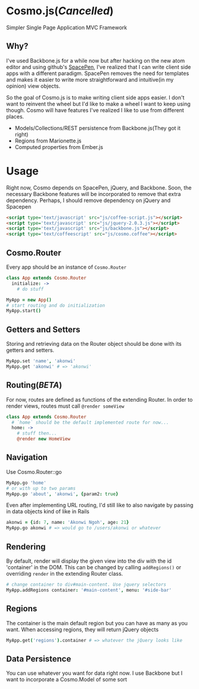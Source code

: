 Cosmo.js(_Cancelled_)
=====

Simpler Single Page Application MVC Framework

## Why?
I've used Backbone.js for a while now but after hacking on the new atom editor and using github's [SpacePen](http://github.com/atom/space-pen), I've realized that I can write client side apps with a different paradigm. SpacePen removes the need for templates and makes it easier to write more straightforward and intuitive(in my opinion) view objects.

So the goal of Cosmo.js is to make writing client side apps easier. I don't want to reinvent the wheel but I'd like to make a wheel I want to keep using though. Cosmo will have features I've realized I like to use from different places.

  * Models/Collections/REST persistence from Backbone.js(They got it right)
  * Regions from Marionette.js
  * Computed properties from Ember.js

Usage
=====

Right now, Cosmo depends on SpacePen, jQuery, and Backbone. Soon, the necessary Backbone features will be incorporated to remove that extra dependency. Perhaps, I should remove dependency on jQuery and Spacepen

``` html
<script type='text/javascript' src="js/coffee-script.js"></script>
<script type='text/javascript' src="js/jquery-2.0.3.js"></script>
<script type='text/javascript' src="js/backbone.js"></script>
<script type='text/coffeescript' src="js/cosmo.coffee"></script>

```

## Cosmo.Router
Every app should be an instance of `Cosmo.Router`

``` coffeescript
class App extends Cosmo.Router
  initialize: ->
    # do stuff

MyApp = new App()
# start routing and do initialization
MyApp.start()
```

## Getters and Setters
Storing and retrieving data on the Router object should be done with its getters and setters.

``` coffeescript
MyApp.set 'name', 'akonwi'
MyApp.get 'akonwi' # => 'akonwi'
```

## Routing(_BETA_)
For now, routes are defined as functions of the extending Router. In order to render views, routes must call `@render someView`

``` coffeescript
class App extends Cosmo.Router
  # `home` should be the default implemented route for now...
  home: ->
    # stuff then...
    @render new HomeView
```

## Navigation
Use Cosmo.Router::go

``` coffeescript
MyApp.go 'home'
# or with up to two params
MyApp.go 'about', 'akonwi', {param2: true}
```

Even after implementing URL routing, I'd still like to also navigate by passing in data objects kind of like in Rails

``` coffeescript
akonwi = {id: 7, name: 'Akonwi Ngoh', age: 21}
MyApp.go akonwi # => would go to /users/akonwi or whatever
```

## Rendering
By default, render will display the given view into the div with the id 'container' in the DOM. This can be changed by calling `addRegions()` or overriding `render` in the extending Router class.

``` coffeescript
# change container to div#main-content. Use jquery selectors
MyApp.addRegions container: '#main-content', menu: '#side-bar'
```

## Regions
The container is the main default region but you can have as many as you want. When accessing regions, they will return jQuery objects

``` coffeescript
MyApp.get('regions').container # => whatever the jQuery looks like
```

## Data Persistence
You can use whatever you want for data right now. I use Backbone but I want to incorporate a Cosmo.Model of some sort
